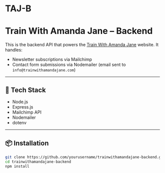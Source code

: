 # TAJ-B

# Train With Amanda Jane – Backend

This is the backend API that powers the [Train With Amanda Jane](https://trainwithamandajane.com) website. It handles:

- Newsletter subscriptions via Mailchimp
- Contact form submissions via Nodemailer (email sent to `info@trainwithamandajane.com`)

---

## 🚀 Tech Stack

- Node.js
- Express.js
- Mailchimp API
- Nodemailer
- dotenv

---

## 📦 Installation

```bash
git clone https://github.com/yourusername/trainwithamandajane-backend.git
cd trainwithamandajane-backend
npm install
